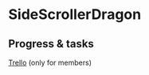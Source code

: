# SideScrollerDragon #

## Progress & tasks ##
[Trello](https://trello.com/b/ZylAEWUs/side-scroller "Trello") (only for members)